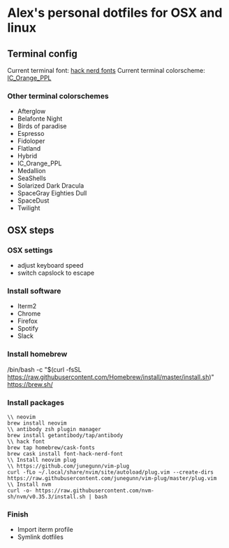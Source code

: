 # Alex's personal dotfiles for OSX and linux

## Terminal config
Current terminal font: [hack nerd fonts](https://github.com/ryanoasis/nerd-fonts)
Current terminal colorscheme: [IC_Orange_PPL](https://github.com/mbadolato/iTerm2-Color-Schemes)

### Other terminal colorschemes
- Afterglow
- Belafonte Night
- Birds of paradise
- Espresso
- Fidoloper
- Flatland
- Hybrid
- IC_Orange_PPL
- Medallion
- SeaShells
- Solarized Dark Dracula
- SpaceGray Eighties Dull
- SpaceDust
- Twilight

## OSX steps
### OSX settings
- adjust keyboard speed
- switch capslock to escape

### Install software
- Iterm2
- Chrome
- Firefox
- Spotify
- Slack

### Install homebrew
/bin/bash -c "$(curl -fsSL https://raw.githubusercontent.com/Homebrew/install/master/install.sh)"  
https://brew.sh/

### Install packages
```
\\ neovim
brew install neovim
\\ antibody zsh plugin manager
brew install getantibody/tap/antibody
\\ hack font
brew tap homebrew/cask-fonts   
brew cask install font-hack-nerd-font
\\ Install neovim plug
\\ https://github.com/junegunn/vim-plug
curl -fLo ~/.local/share/nvim/site/autoload/plug.vim --create-dirs https://raw.githubusercontent.com/junegunn/vim-plug/master/plug.vim  
\\ Install nvm
curl -o- https://raw.githubusercontent.com/nvm-sh/nvm/v0.35.3/install.sh | bash
```

### Finish
- Import iterm profile
- Symlink dotfiles
